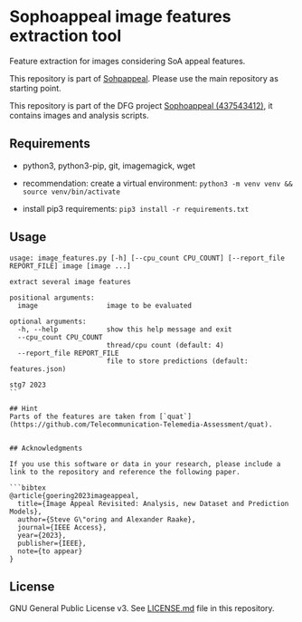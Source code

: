 # Sophoappeal image features extraction tool
Feature extraction for images considering SoA appeal features.

This repository is part of [Sohpappeal](https://github.com/Telecommunication-Telemedia-Assessment/sophoappeal).
Please use the main repository as starting point.

This repository is part of the DFG project [Sophoappeal (437543412)](https://www.tu-ilmenau.de/universitaet/fakultaeten/fakultaet-elektrotechnik-und-informationstechnik/profil/institute-und-fachgebiete/fachgebiet-audiovisuelle-technik/forschung/dfg-projekt-sophoappeal), it contains images and analysis scripts.


## Requirements


* python3, python3-pip, git, imagemagick, wget

* recommendation: create a virtual environment: `python3 -m venv venv && source venv/bin/activate`
* install pip3 requirements: `pip3 install -r requirements.txt`

## Usage

```
usage: image_features.py [-h] [--cpu_count CPU_COUNT] [--report_file REPORT_FILE] image [image ...]

extract several image features

positional arguments:
  image                 image to be evaluated

optional arguments:
  -h, --help            show this help message and exit
  --cpu_count CPU_COUNT
                        thread/cpu count (default: 4)
  --report_file REPORT_FILE
                        file to store predictions (default: features.json)

stg7 2023
``

## Hint
Parts of the features are taken from [`quat`](https://github.com/Telecommunication-Telemedia-Assessment/quat).


## Acknowledgments

If you use this software or data in your research, please include a link to the repository and reference the following paper.

```bibtex
@article{goering2023imageappeal,
  title={Image Appeal Revisited: Analysis, new Dataset and Prediction Models},
  author={Steve G\"oring and Alexander Raake},
  journal={IEEE Access},
  year={2023},
  publisher={IEEE},
  note={to appear}
}
```

## License
GNU General Public License v3. See [LICENSE.md](./LICENSE.md) file in this repository.
